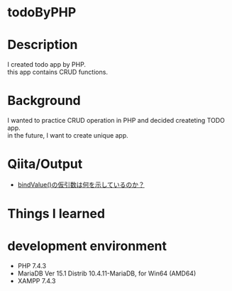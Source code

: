 # todoByPHP

# Description
I created todo app by PHP.  
this app contains CRUD functions.

# Background
I wanted to practice CRUD operation in PHP and decided createting TODO app.  
in the future, I want to create unique app.

# Qiita/Output

- [bindValue()の仮引数は何を示しているのか？](https://qiita.com/cordy/items/e6d01a4f7ca001dabb41)

# Things I learned

# development environment

- PHP 7.4.3
- MariaDB Ver 15.1 Distrib 10.4.11-MariaDB, for Win64 (AMD64)
- XAMPP 7.4.3